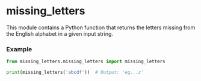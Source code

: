 # missing_letters

This module contains a Python function that returns the letters missing from the English alphabet in a given input string.

### Example

```python
from missing_letters.missing_letters import missing_letters

print(missing_letters('abcdf'))  # Output: 'eg...z'
```

